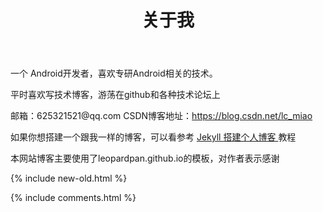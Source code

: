 ﻿---
layout: page
title: 关于我 
---

一个 Android开发者，喜欢专研Android相关的技术。

<p>
平时喜欢写技术博客，游荡在github和各种技术论坛上
<p>


<p>
邮箱：625321521@qq.com  CSDN博客地址：<a href="https://blog.csdn.net/lc_miao"  target="view_window">https://blog.csdn.net/lc_miao </a>

<p>


如果你想搭建一个跟我一样的博客，可以看参考
<a href="/2016/10/jekyll_tutorials1/"> Jekyll 搭建个人博客 </a>
教程

<p>

本网站博客主要使用了leopardpan.github.io的模板，对作者表示感谢

<p> 



{% include new-old.html %}

{% include comments.html %}

